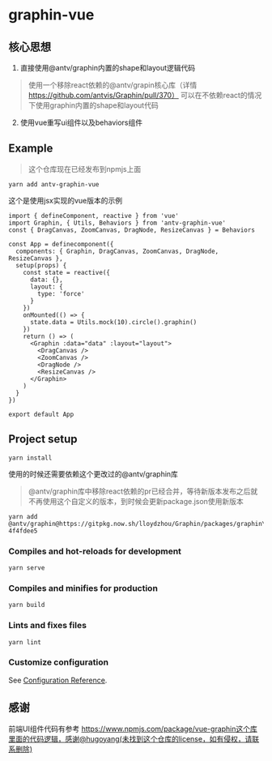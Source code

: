 # graphin-vue

## 核心思想
1. 直接使用@antv/graphin内置的shape和layout逻辑代码
> 使用一个移除react依赖的@antv/grapin核心库（详情 https://github.com/antvis/Graphin/pull/370）
> 可以在不依赖react的情况下使用graphin内置的shape和layout代码

2. 使用vue重写ui组件以及behaviors组件

## Example

> 这个仓库现在已经发布到npmjs上面
```
yarn add antv-graphin-vue
```
这个是使用jsx实现的vue版本的示例
```
import { defineComponent, reactive } from 'vue'
import Graphin, { Utils, Behaviors } from 'antv-graphin-vue'
const { DragCanvas, ZoomCanvas, DragNode, ResizeCanvas } = Behaviors

const App = definecomponent({
  components: { Graphin, DragCanvas, ZoomCanvas, DragNode, ResizeCanvas },
  setup(props) {
    const state = reactive({
      data: {},
      layout: {
        type: 'force'
      }
    })
    onMounted(() => {
      state.data = Utils.mock(10).circle().graphin()
    })
    return () => (
      <Graphin :data="data" :layout="layout">
        <DragCanvas />
        <ZoomCanvas />
        <DragNode />
        <ResizeCanvas />
      </Graphin>
    )
  }
})

export default App

```


## Project setup
```
yarn install
```

使用的时候还需要依赖这个更改过的@antv/graphin库
> @antv/graphin库中移除react依赖的pr已经合并，等待新版本发布之后就不再使用这个自定义的版本，到时候会更新package.json使用新版本
```
yarn add @antv/graphin@https://gitpkg.now.sh/lloydzhou/Graphin/packages/graphin\?4f4fdee5
```
### Compiles and hot-reloads for development
```
yarn serve
```

### Compiles and minifies for production
```
yarn build
```

### Lints and fixes files
```
yarn lint
```

### Customize configuration
See [Configuration Reference](https://cli.vuejs.org/config/).

## 感谢
前端UI组件代码有参考 https://www.npmjs.com/package/vue-graphin这个库里面的代码逻辑，感谢@hugoyang(未找到这个仓库的license，如有侵权，请联系删除)

